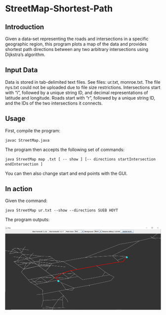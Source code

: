# StreetMap-Shortest-Path

## Introduction
Given a data-set representing the roads and intersections in a specific geographic region, this program plots a map of the data and provides shortest path directions between any two arbitrary intersections using Dijkstra’s algorithm.

## Input Data
Data is stored in tab-delimited text files. See files: ur.txt, monroe.txt. The file nys.txt could not be uploaded due to file size restrictions.
Intersections start with “i”, followed by a unique string ID, and decimal representations of latitude and longitude.
Roads start with “r”, followed by a unique string ID, and the IDs of the two intersections it connects.

## Usage
First, compile the program:
```
javac StreetMap.java
```

The program then accepts the following set of commands:
```
java StreetMap map .txt [ -- show ] [-- directions startIntersection
endIntersection ]
```
You can then also change start and end points with the GUI.

## In action
Given the command:

```
java StreetMap ur.txt --show --directions SUEB HOYT
```

The program outputs:

<img src="/imgs/img1.JPG" >
